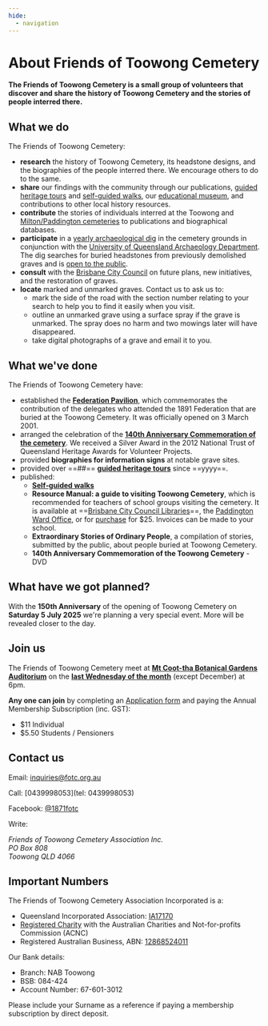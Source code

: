 ```yaml
---
hide:
  - navigation
---
```


#  About Friends of Toowong Cemetery

**The Friends of Toowong Cemetery is a small group of volunteers that discover and share the history of Toowong Cemetery and the stories of people interred there.**

<!-- photo of members -->

## What we do 

The Friends of Toowong Cemetery:

- **research** the history of Toowong Cemetery, its headstone designs, and the biographies of the people interred there. We encourage others to do to the same.
- **share** our findings with the community through our publications, [guided heritage tours](../guided-tours.md) and [self-guided walks](../walks/index.md), our [educational museum](/cemetery/#museum), and contributions to other local history resources.
- **contribute** the stories of individuals interred at the Toowong and [Milton/Paddington cemeteries](https://www.brisbane.qld.gov.au/community-and-safety/community-support/cemeteries/historic-cemeteries/paddington-cemetery) to publications and biographical databases.
- **participate** in a [yearly archaeological dig](https://www.abc.net.au/news/2018-05-26/archaeology-dig-at-toowong-cemetery-a-chance-to-unearth-history/9800474) in the cemetery grounds in conjunction with the [University of Queensland Archaeology Department](https://social-science.uq.edu.au/undergraduate/archaeology). The dig searches for buried headstones from previously demolished graves and is [open to the public](https://archaeologyweek.org/events-list/national-archaeology-week-2022).
- **consult** with the [Brisbane City Council](https://www.brisbane.qld.gov.au/community-and-safety/community-support/cemeteries/toowong-cemetery) on future plans, new initiatives, and the restoration of graves.
- **locate** marked and unmarked graves. Contact us to ask us to:
    - mark the side of the road with the section number relating to your search to help you to find it easily when you visit.
    - outline an unmarked grave using a surface spray if the grave is unmarked. The spray does no harm and two mowings later will have disappeared. 
    - take digital photographs of a grave and email it to you.

## What we've done

The Friends of Toowong Cemetery have:

- established the **[Federation Pavilion](https://monumentaustralia.org.au/themes/government/federal/display/92703-the-federation-pavilion-)**, which commemorates the contribution of the delegates who attended the 1891 Federation that are buried at the Toowong Cemetery. It was officially opened on 3 March 2001.
- arranged the celebration of the **[140th Anniversary Commemoration of the cemetery](140-commemoration.md)**. We received a Silver Award in the 2012 National Trust of Queensland Heritage Awards for Volunteer Projects.
- provided **biographies for information signs** at notable grave sites.
- provided over ==##== **[guided heritage tours](../guided-tours.md)** since ==yyyy==.
- published: 
    - **[Self‑guided walks](../walks/index.md)** 
    - **Resource Manual: a guide to visiting Toowong Cemetery**, which is recommended for teachers of school groups visiting the cemetery. It is available at ==[Brisbane City Council Libraries](https://www.brisbane.qld.gov.au/things-to-see-and-do/council-venues-and-precincts/libraries)==, the [Paddington Ward Office](https://www.brisbane.qld.gov.au/about-council/governance-and-strategy/lord-mayor-and-councillors/ward-office-locations/paddington-ward), or for [purchase](mailto://inquiries@fotc.org.au) for $25. Invoices can be made to your school.
    <!-- Not in https://library-brisbane.ent.sirsidynix.net.au/client/en_AU/eLibCat -->
    <!-- Why not publish the resource for free? -->
    - **Extraordinary Stories of Ordinary People**, a compilation of stories, submitted by the public, about people buried at Toowong Cemetery. 
    - **140th Anniversary Commemoration of the Toowong Cemetery** - DVD

<!-- add image -->


## What have we got planned? 

With the **150th Anniversary** of the opening of Toowong Cemetery on **Saturday 5 July 2025** we're planning a very special event. More will be revealed closer to the day.

## Join us 

The Friends of Toowong Cemetery meet at **[Mt Coot-tha Botanical Gardens Auditorium](https://www.brisbane.qld.gov.au/things-to-see-and-do/council-venues-and-precincts/parks/botanic-gardens-in-brisbane/brisbane-botanic-gardens-mt-coot-tha)** on the **[last Wednesday of the month](https://www.timeanddate.com/calendar/custom.html?year=2022&y2=2023&months=24&country=29&typ=3&display=3&cols=0&fdow=7&hol=0&ctf=5&ctc=2&holmark=2&hod=1&hcl=1&cdt=7&cwd=___1___&cwf=______&holm=1&df=1)** (except December) at 6pm.

<!-- convert to google form --> 
**Any one can join** by completing an [Application form](http://www.fotc.org.au/subset/membership.pdf) and paying the Annual Membership Subscription (inc. GST):

- $11 Individual
- $5.50 Students / Pensioners


## Contact us 

Email: [inquiries@fotc.org.au](mailto://inquiries@fotc.org.au)

Call: [0439998053](tel: 0439998053) 

Facebook: [@1871fotc](https://www.facebook.com/1871fotc/)

Write: 

<address>
Friends of Toowong Cemetery Association Inc.<br>
PO Box 808 <br>
Toowong QLD 4066
</address>


## Important Numbers

The Friends of Toowong Cemetery Association Incorporated is a:

- Queensland Incorporated Association: [IA17170](https://www.qld.gov.au/law/laws-regulated-industries-and-accountability/queensland-laws-and-regulations/check-a-licence-association-charity-or-register/check-a-charity-or-association)
- [Registered Charity](https://www.acnc.gov.au/charity/43eddd5b304a9f6e10eced63db189d47) with the Australian Charities and Not-for-profits Commission (ACNC)
- Registered Australian Business, ABN: [12868524011](https://abr.business.gov.au/ABN/View?id=12868524011)


Our Bank details: 

- Branch: NAB Toowong
- BSB: 084-424 
- Account Number: 67-601-3012

Please include your Surname as a reference if paying a membership subscription by direct deposit. 
